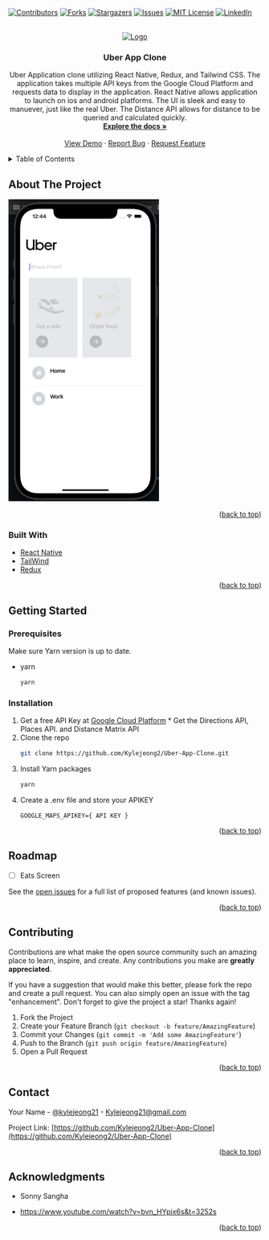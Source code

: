 <div id="top"></div>

[![Contributors][contributors-shield]][contributors-url]
[![Forks][forks-shield]][forks-url]
[![Stargazers][stars-shield]][stars-url]
[![Issues][issues-shield]][issues-url]
[![MIT License][license-shield]][license-url]
[![LinkedIn][linkedin-shield]][linkedin-url]

<!-- Change Repo Name and Project Description -->

<!-- PROJECT LOGO -->
<br />
<div align="center">
  <a href="https://github.com/Kylejeong2/Uber-App-Clone">
    <img src="https://links.papareact.com/gzs" alt="Logo" width="200" height="80">
  </a>

<h3 align="center">Uber App Clone</h3>

  <p align="center">
    Uber Application clone utilizing React Native, Redux, and Tailwind CSS. The application takes multiple API keys from the Google Cloud Platform and requests data to display in the application. React Native allows application to launch on ios and android platforms. The UI is sleek and easy to manuever, just like the real Uber. The Distance API allows for distance to be queried and calculated quickly. 
    <br />
    <a href="https://github.com/Kylejeong2/Uber-App-Clone"><strong>Explore the docs »</strong></a>
    <br />
    <br />
    <a href="https://github.com/Kylejeong2/Uber-App-Clone">View Demo</a>
    ·
    <a href="https://github.com/Kylejeong2/Uber-App-Clone/issues">Report Bug</a>
    ·
    <a href="https://github.com/Kylejeong2/Uber-App-Clone/issues">Request Feature</a>
  </p>
</div>


<!-- TABLE OF CONTENTS -->
<details>
  <summary>Table of Contents</summary>
  <ol>
    <li>
      <a href="#about-the-project">About The Project</a>
      <ul>
        <li><a href="#built-with">Built With</a></li>
      </ul>
    </li>
    <li>
      <a href="#getting-started">Getting Started</a>
      <ul>
        <li><a href="#prerequisites">Prerequisites</a></li>
        <li><a href="#installation">Installation</a></li>
      </ul>
    </li>
    <li><a href="#roadmap">Roadmap</a></li>
    <li><a href="#contributing">Contributing</a></li>
    <li><a href="#contact">Contact</a></li>
    <li><a href="#acknowledgments">Acknowledgments</a></li>
  </ol>
</details>

<!-- ABOUT THE PROJECT -->
## About The Project

<img src=images/screenshot.png width="300" height="600"/>

<p align="right">(<a href="#top">back to top</a>)</p>


### Built With

* [React Native](https://reactnative.dev/)
* [TailWind](https://tailwindcss.com/)
* [Redux](https://redux.js.org/)

<p align="right">(<a href="#top">back to top</a>)</p>


<!-- GETTING STARTED -->
## Getting Started

### Prerequisites

Make sure Yarn version is up to date.
* yarn
  ```sh
  yarn
  ```

### Installation

1. Get a free API Key at [Google Cloud Platform](https://cloud.google.com/gcp?utm_source=google&utm_medium=cpc&utm_campaign=na-US-all-en-dr-bkws-all-all-trial-e-dr-1011347&utm_content=text-ad-none-any-DEV_c-CRE_491349594127-ADGP_Desk%20%7C%20BKWS%20-%20EXA%20%7C%20Txt%20~%20Google%20Cloud%20Platform%20Core-KWID_43700064423315751-kwd-26415313501&utm_term=KW_google%20cloud%20platform-ST_google%20cloud%20platform&gclid=Cj0KCQjw_7KXBhCoARIsAPdPTfheUdc_NxykUkd7X9pkRmgDsa74iMuQ5u1yroqPDkVny6hOgSf1NOYaArEuEALw_wcB&gclsrc=aw.ds) * Get the Directions API, Places API. and Distance Matrix API
2. Clone the repo
   ```sh
   git clone https://github.com/Kylejeong2/Uber-App-Clone.git
   ```
3. Install Yarn packages
   ```sh
   yarn
   ```
4. Create a .env file and store your APIKEY
   ```
   GOOGLE_MAPS_APIKEY={ API KEY }
   ```

<p align="right">(<a href="#top">back to top</a>)</p>


<!-- ROADMAP -->
## Roadmap

- [ ] Eats Screen 

See the [open issues](https://github.com/Kylejeong2/Uber-App-Clone/issues) for a full list of proposed features (and known issues).

<p align="right">(<a href="#top">back to top</a>)</p>



<!-- CONTRIBUTING -->
## Contributing

Contributions are what make the open source community such an amazing place to learn, inspire, and create. Any contributions you make are **greatly appreciated**.

If you have a suggestion that would make this better, please fork the repo and create a pull request. You can also simply open an issue with the tag "enhancement".
Don't forget to give the project a star! Thanks again!

1. Fork the Project
2. Create your Feature Branch (`git checkout -b feature/AmazingFeature`)
3. Commit your Changes (`git commit -m 'Add some AmazingFeature'`)
4. Push to the Branch (`git push origin feature/AmazingFeature`)
5. Open a Pull Request

<p align="right">(<a href="#top">back to top</a>)</p>


<!-- CONTACT -->
## Contact

Your Name - [@kylejeong21](https://twitter.com/kylejeong21) - Kylejeong21@gmail.com

Project Link: [https://github.com/Kylejeong2/Uber-App-Clone](https://github.com/Kylejeong2/Uber-App-Clone)

<p align="right">(<a href="#top">back to top</a>)</p>

<!-- ACKNOWLEDGMENTS -->
## Acknowledgments

* Sonny Sangha 
- https://www.youtube.com/watch?v=bvn_HYpix6s&t=3252s

<p align="right">(<a href="#top">back to top</a>)</p>


<!-- MARKDOWN LINKS & IMAGES -->
<!-- https://www.markdownguide.org/basic-syntax/#reference-style-links -->
[contributors-shield]: https://img.shields.io/github/contributors/Kylejeong2/Uber-App-Clone.svg?style=for-the-badge
[contributors-url]: https://github.com/Kylejeong2/Uber-App-Clone/graphs/contributors
[forks-shield]: https://img.shields.io/github/forks/Kylejeong2/Uber-App-Clone.svg?style=for-the-badge
[forks-url]: https://github.com/Kylejeong2/Uber-App-Clone/network/members
[stars-shield]: https://img.shields.io/github/stars/Kylejeong2/Uber-App-Clone.svg?style=for-the-badge
[stars-url]: https://github.com/Kylejeong2/Uber-App-Clone/stargazers
[issues-shield]: https://img.shields.io/github/issues/Kylejeong2/Uber-App-Clone.svg?style=for-the-badge
[issues-url]: https://github.com/Kylejeong2/Uber-App-Clone/issues
[license-shield]: https://img.shields.io/github/license/Kylejeong2/Uber-App-Clone.svg?style=for-the-badge
[license-url]: https://github.com/Kylejeong2/Uber-App-Clone/blob/master/LICENSE.txt
[linkedin-shield]: https://img.shields.io/badge/-LinkedIn-black.svg?style=for-the-badge&logo=linkedin&colorB=555
[linkedin-url]: https://linkedin.com/in/kyle-jeong/
[product-screenshot]: images/screenshot.png
